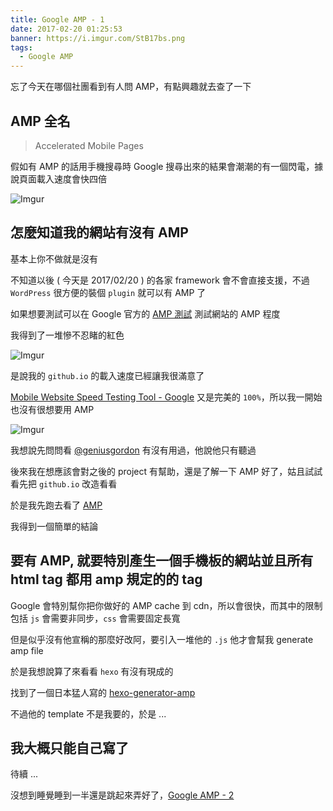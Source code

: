 ```yaml
---
title: Google AMP - 1
date: 2017-02-20 01:25:53
banner: https://i.imgur.com/StB17bs.png
tags:
  - Google AMP
---
```


忘了今天在哪個社團看到有人問 AMP，有點興趣就去查了一下

<!--more-->


## AMP 全名
> Accelerated Mobile Pages

假如有 AMP 的話用手機搜尋時 Google 搜尋出來的結果會潮潮的有一個閃電，據說頁面載入速度會快四倍

![Imgur](https://i.imgur.com/Y7JSzpU.png)

## 怎麼知道我的網站有沒有 AMP

基本上你不做就是沒有

不知道以後 ( 今天是 2017/02/20 ) 的各家 framework 會不會直接支援，不過 ``WordPress`` 很方便的裝個 ``plugin`` 就可以有 AMP 了

如果想要測試可以在 Google 官方的 [AMP 測試](https://search.google.com/search-console/amp) 測試網站的 AMP 程度

我得到了一堆慘不忍睹的紅色

![Imgur](https://i.imgur.com/t6Fqtof.png)

是說我的 ``github.io`` 的載入速度已經讓我很滿意了

[Mobile Website Speed Testing Tool - Google](https://testmysite.thinkwithgoogle.com/) 又是完美的 ``100%``，所以我一開始也沒有很想要用 AMP

![Imgur](https://i.imgur.com/hx2AVW7.png)

我想說先問問看 [@geniusgordon](https://github.com/geniusgordon) 有沒有用過，他說他只有聽過

後來我在想應該會對之後的 project 有幫助，還是了解一下 AMP 好了，姑且試試看先把 ``github.io`` 改造看看

於是我先跑去看了 [AMP](https://www.ampproject.org/) 

我得到一個簡單的結論

## 要有 AMP, 就要特別產生一個手機板的網站並且所有 html tag 都用 amp 規定的的 tag

Google 會特別幫你把你做好的 AMP cache 到 cdn，所以會很快，而其中的限制包括 ``js`` 會需要非同步，``css`` 會需要固定長寬

但是似乎沒有他宣稱的那麼好改阿，要引入一堆他的 ``.js`` 他才會幫我 generate amp file

於是我想說算了來看看 ``hexo`` 有沒有現成的

找到了一個日本猛人寫的 [hexo-generator-amp](https://github.com/tea3/hexo-generator-amp)

不過他的 template 不是我要的，於是 ...

## 我大概只能自己寫了

待續 ...

沒想到睡覺睡到一半還是跳起來弄好了，[Google AMP - 2](https://geniustanley.github.io/2017/02/20/Google-AMP-2/)

